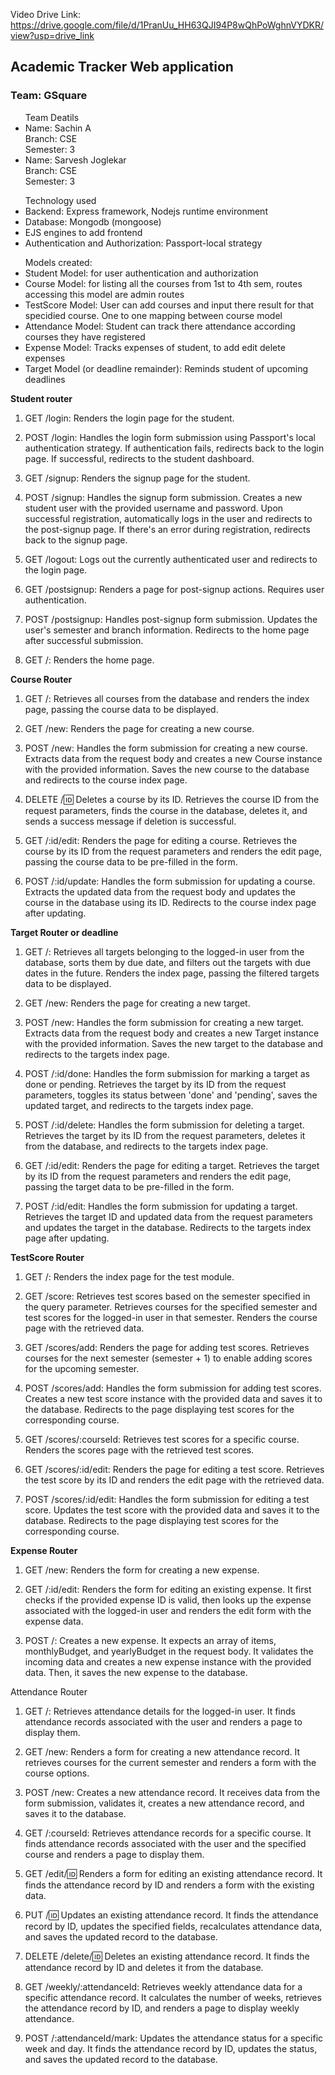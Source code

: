 Video Drive Link: https://drive.google.com/file/d/1PranUu_HH63QJI94P8wQhPoWghnVYDKR/view?usp=drive_link
<body>
<h2> Academic Tracker Web application </h2>
<h3> Team: GSquare </h3>
<ul> Team Deatils
    <li> Name: Sachin A<br>
        Branch: CSE <br>
        Semester: 3
    </li>
    <li> Name: Sarvesh Joglekar<br>
        Branch: CSE <br>
        Semester: 3
    </li>
</ul>

<ul>Technology used 
    <li>Backend: Express framework,
        Nodejs runtime environment</li>
    <li>
        Database: Mongodb (mongoose)
    </li>    
    <li>
        EJS engines to add frontend
    </li>
    <li>
        Authentication and Authorization:
        Passport-local strategy
    </li>
</ul>

<ul>Models created:
    <li>Student Model: for user authentication and authorization</li>
    <li>Course Model: for listing all the courses from 1st to 4th sem, routes accessing this model are admin routes</li>
    <li>TestScore Model: User can add courses and input there result for that specidied course. One to one mapping between course model</li>
    <li>Attendance Model: Student can track there attendance according courses they have registered</li>
    <li>Expense Model: Tracks expenses of student, to add edit delete expenses</li>
    <li>Target Model (or deadline remainder): Reminds student of upcoming deadlines </li>
</ul>


<strong>  Student router</strong>

1. GET /login: Renders the login page for the student.

2. POST /login: Handles the login form submission using Passport's local authentication strategy. If authentication fails, redirects back to the login page. If successful, redirects to the student dashboard.

3. GET /signup: Renders the signup page for the student.

4. POST /signup: Handles the signup form submission. Creates a new student user with the provided username and password. Upon successful registration, automatically logs in the user and redirects to the post-signup page. If there's an error during registration, redirects back to the signup page.

5. GET /logout: Logs out the currently authenticated user and redirects to the login page.

6. GET /postsignup: Renders a page for post-signup actions. Requires user authentication.

7. POST /postsignup: Handles post-signup form submission. Updates the user's semester and branch information. Redirects to the home page after successful submission.

8. GET /: Renders the home page.


<strong>Course Router</strong>

1. GET /: Retrieves all courses from the database and renders the index page, passing the course data to be displayed.

2. GET /new: Renders the page for creating a new course.

3. POST /new: Handles the form submission for creating a new course. Extracts data from the request body and creates a new Course instance with the provided information. Saves the new course to the database and redirects to the course index page.

4. DELETE /:id: Deletes a course by its ID. Retrieves the course ID from the request parameters, finds the course in the database, deletes it, and sends a success message if deletion is successful.

5. GET /:id/edit: Renders the page for editing a course. Retrieves the course by its ID from the request parameters and renders the edit page, passing the course data to be pre-filled in the form.

6. POST /:id/update: Handles the form submission for updating a course. Extracts the updated data from the request body and updates the course in the database using its ID. Redirects to the course index page after updating.

<strong>Target Router or deadline</strong>

1. GET /: Retrieves all targets belonging to the logged-in user from the database, sorts them by due date, and filters out the targets with due dates in the future. Renders the index page, passing the filtered targets data to be displayed.

2. GET /new: Renders the page for creating a new target.

3. POST /new: Handles the form submission for creating a new target. Extracts data from the request body and creates a new Target instance with the provided information. Saves the new target to the database and redirects to the targets index page.

4. POST /:id/done: Handles the form submission for marking a target as done or pending. Retrieves the target by its ID from the request parameters, toggles its status between 'done' and 'pending', saves the updated target, and redirects to the targets index page.

5. POST /:id/delete: Handles the form submission for deleting a target. Retrieves the target by its ID from the request parameters, deletes it from the database, and redirects to the targets index page.

6. GET /:id/edit: Renders the page for editing a target. Retrieves the target by its ID from the request parameters and renders the edit page, passing the target data to be pre-filled in the form.

7. POST /:id/edit: Handles the form submission for updating a target. Retrieves the target ID and updated data from the request parameters and updates the target in the database. Redirects to the targets index page after updating.

<strong>TestScore Router</strong>

1. GET /: Renders the index page for the test module.

2. GET /score: Retrieves test scores based on the semester specified in the query parameter. Retrieves courses for the specified semester and test scores for the logged-in user in that semester. Renders the course page with the retrieved data.

3. GET /scores/add: Renders the page for adding test scores. Retrieves courses for the next semester (semester + 1) to enable adding scores for the upcoming semester.

4. POST /scores/add: Handles the form submission for adding test scores. Creates a new test score instance with the provided data and saves it to the database. Redirects to the page displaying test scores for the corresponding course.

5. GET /scores/:courseId: Retrieves test scores for a specific course. Renders the scores page with the retrieved test scores.

6. GET /scores/:id/edit: Renders the page for editing a test score. Retrieves the test score by its ID and renders the edit page with the retrieved data.

7. POST /scores/:id/edit: Handles the form submission for editing a test score. Updates the test score with the provided data and saves it to the database. Redirects to the page displaying test scores for the corresponding course.

<strong>Expense Router</strong>

1. GET /new: Renders the form for creating a new expense.

2. GET /:id/edit: Renders the form for editing an existing expense. It first checks if the provided expense ID is valid, then looks up the expense associated with the logged-in user and renders the edit form with the expense data.

3. POST /: Creates a new expense. It expects an array of items, monthlyBudget, and yearlyBudget in the request body. It validates the incoming data and creates a new expense instance with the provided data. Then, it saves the new expense to the database.

Attendance Router

1. GET /: Retrieves attendance details for the logged-in user. It finds attendance records associated with the user and renders a page to display them.

2. GET /new: Renders a form for creating a new attendance record. It retrieves courses for the current semester and renders a form with the course options.

3. POST /new: Creates a new attendance record. It receives data from the form submission, validates it, creates a new attendance record, and saves it to the database.

4. GET /:courseId: Retrieves attendance records for a specific course. It finds attendance records associated with the user and the specified course and renders a page to display them.

5. GET /edit/:id: Renders a form for editing an existing attendance record. It finds the attendance record by ID and renders a form with the existing data.

6. PUT /:id: Updates an existing attendance record. It finds the attendance record by ID, updates the specified fields, recalculates attendance data, and saves the updated record to the database.

7. DELETE /delete/:id: Deletes an existing attendance record. It finds the attendance record by ID and deletes it from the database.

8. GET /weekly/:attendanceId: Retrieves weekly attendance data for a specific attendance record. It calculates the number of weeks, retrieves the attendance record by ID, and renders a page to display weekly attendance.

9. POST /:attendanceId/mark: Updates the attendance status for a specific week and day. It finds the attendance record by ID, updates the status, and saves the updated record to the database.

</body>
